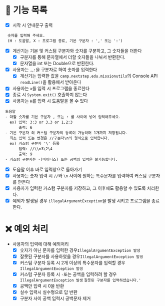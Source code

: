 # 🔧 기능 목록
- [X] 시작 시 안내문구 출력
```
 숫자를 입력해 주세요.
 (H : 도움말, X : 프로그램 종료, 기본 구분자 : ',' 또는 ':')
```
- [X] 계산기는 기본 및 커스텀 구분자와 숫자를 구분하고, 그 숫자들을 더한다
  - [x] 구분자를 통해 문자열에서 더할 숫자들을 나눠서 반환한다.
  - [x] 문자열을 int 또는 Double으로 반환한다.
- [X] 사용자는 `,`,`:`을 구분자로 하여 숫자를 입력한다
  - [X] 계산기는 입력한 값을 `camp.nextstep.edu.missionutils`의 Console API `readLine()`을 활용해서 받아온다 
- [x] 사용자는 `x`를 입력 시 프로그램을 종료한다
- [X] 종료 시 `System.exit()` 호출하지 않는다
- [x] 사용자는 `H`를 입력 시 도움말을 볼 수 있다
```
도움말
- 더할 숫자를 기본 구분자 , 또는 : 를 사이에 넣어 입력해주세요.
  ex) 입력: 3:3 or 3,3 or 1,2:3
      출력: 6 
- 기본 구분자 외 커스텀 구분자의 등록이 가능하며 1개까지 저장됩니다.
  최초 입력 또는 변경은 //구분자\n의 형식으로 입력합니다.
  ex) 커스텀 구분자 '\' 등록 
      입력: //\\n3\2\4 
      출력: 9
- 커스텀 구분자는 -(마이너스) 또는 공백의 입력은 불가능합니다.
```
  - [X] 도움말 이후 바로 입력창으로 돌아가기
- [X] 사용자는 숫자 입력 시 `//`와 `\n` 사이에 원하는 특수문자를 입력하여 커스텀 구분자를 만든다
- [X] 사용자가 입력한 커스텀 구분자를 저장하고, 그 이후에도 활용할 수 있도록 처리한다.
- [x] 예외가 발생될 경우 `illegalArgumentException`을 발생 시키고 프로그램을 종료한다.

[//]: # (- [X] 이미 등록된 구분자를 입력 시 해당 구분자는 재등록되지 않고 그대로 유지,
           반복로직 삭제로 불필요)

# ❌ 예외 처리
- 사용자의 입력에 대해 예외처리
  - [x] 숫자가 아닌 문자를 입력한 경우`IllegalArgumentException 발생`
  - [X] 잘못된 구분자를 사용하였을 경우`IllegalArgumentException 발생`
  - [X] 커스텀 구분자 등록 시 2개 이상의 특수문자를 입력할 경우`IllegalArgumentException 발생`
  - [X] 커스텀 구분자 등록 시 `-`또는 공백을 입력하려 할 경우`IllegalArgumentException 발생`
  `잘못된 구분자를 입력하셨습니다.'`
  - [x] 공백만 입력 시 0을 반환
  - [X] 실수 입력시 실수형으로 답 반환
  - [x] 구분자 사이 공백 입력시 공백문자 제거
